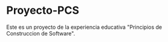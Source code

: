  # Proyecto-PCS
Este es un proyecto de la experiencia educativa "Principios de Construccion de Software".
